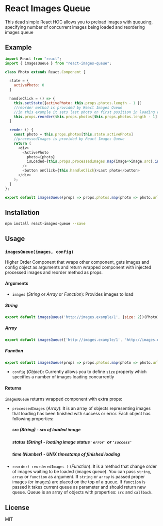 # React Images Queue

This dead simple React HOC allows you to preload images with queueing, specifying number of concurrent images being loaded and reordering images queue

## Example

```javascript
import React from "react";
import { imagesQueue } from "react-images-queue";

class Photo extends React.Component {

  state = {
    activePhoto: 0
  }

  handleClick = () => {
    this.setState({activePhoto: this.props.photos.length - 1 })
    //reorder method is provided by React Images Queue
    //in this example it sets last photo on first position in loading queue
    this.props.reorder(this.props.photos[this.props.photos.length - 1].url)
  }

  render () {
    const photo = this.props.photos[this.state.activePhoto]
    //processedImages is provided by React Images Queue
    return (
      <div>
        <ActivePhoto
          photo={photo}
          isLoaded={this.props.processedImages.map(image=>image.src).indexOf(photo.url) > -1}
        />
        <button onClick={this.handleClick}>Last photo</button>
      </div>
    );
  }
};

export default imagesQueue(props => props.photos.map(photo => photo.url), {size: 2})(Photo)
``` 

## Installation

```bash
npm install react-images-queue --save
```

## Usage
### `imagesQueue(images, config)`
Higher Order Component that wraps other component, gets images and config object as arguments and return wrapped component with injected processed images and reorder method as props.

#### Arguments
* `images` \(*String* or *Array* or *Function*): Provides images to load

##### String
```javascript
export default imagesQueue('http://images.example/1', {size: 2})(Photo)
``` 

##### Array
```javascript
export default imagesQueue(['http://images.example/1', 'http://images.example/2', 'http://images.example/3'], {size: 2})(Photo)
``` 

##### Function
```javascript
export default imagesQueue(props => props.photos.map(photo => photo.url), {size: 2})(Photo)
``` 

* `config` \(*Object*): Currently allows you to define `size` property which specifies a number of images loading concurrently

 #### Returns
 `imagesQueue` returns wrapped component with extra props:
 * `processedImages` \(*Array*): It is an array of objects representing images that loading has been finished with success or error. Each object has following properties:
    ##### src \(*String*) - src of loaded image
    ##### status \(*String*) - loading image status `'error'` or `'success'`
    ##### time \(*Number*) - UNIX timestamp of finished loading

 * `reorder( reorderedImages )` \(*Function*): It is a method that change order of images waiting to be loaded (images queue). You can pass `string`, `array` or `function` as argument. If `string` or `array` is passed proper images (or images) are placed on the top of a queue. If `function` is passed it takes current queue as parameter and should return new queue. Queue is an array of objects with properties: `src` and `callback`.

 ## License
 MIT
